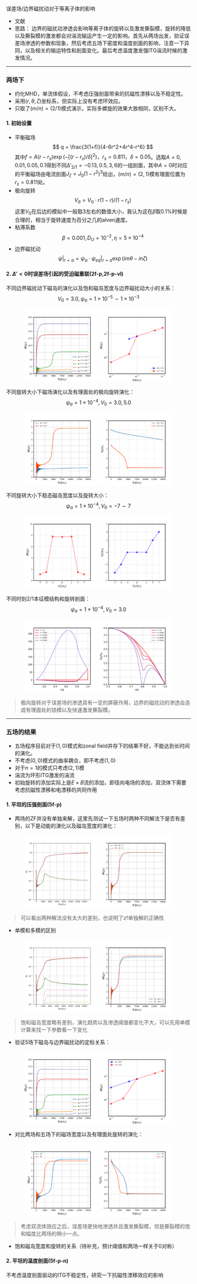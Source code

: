 误差场/边界磁扰动对于等离子体的影响
- 文献 
- 思路： 边界的磁扰动渗透会影响等离子体的旋转以及激发撕裂模，旋转的降低以及撕裂模的激发都会对湍流输运产生一定的影响。首先从两场出发，验证误差场渗透的参数和现象，然后考虑五场下密度和温度剖面的影响，注意一下异同，以及相关的输运特性和剖面变化。最后考虑温度激发强ITG湍流时候的激发情况。
---
### 两场下
- 约化MHD，单流体假设，不考虑压强剖面带来的抗磁性漂移以及不稳定性。
- 采用$(r,\theta,\zeta)$坐标系，但实际上没有考虑环效应。
- 只取了$(m/n)=(2/1)$模式演示，实际多螺旋的效果大致相同，区别不大。
#### 1. 初始设置
<!-- - 模型方程
    $$ d_t U = \nabla_\parallel J + D_U\nabla^2_\perp U $$
    $$ \beta d_t\psi = - \nabla_\parallel\phi + \eta J $$ -->
- 平衡磁场
    $$ q = \frac{3(1+f)}{4-6r^2+4r^4-r^6} $$
    其中$f = A(r-r_s)\exp(-[(r-r_s)/\delta]^2)，r_s=0.811，\delta=0.05$。选取$A=0,0.01,0.05,0.1$得到不同$\Delta'_{2/1} = -0.13,0.5,3,6$的一组剖面，其中$A=0$时对应的平衡磁场由电流剖面$J_\zeta=J_0(1-r^2)^3$给出，$(m/n)=(2,1)$模有理面位置为$r_s=0.811$处。
- 极向旋转
    $$V_\theta = V_0\cdot r(1-r)/(1-r_s) $$
    这里$V_0$在后边的模拟中一般取3左右的数值大小，我认为这在$\beta$取0.1%时候是合理的，相当于旋转速度为百分之几的alven速度。
- 粘滞系数
    $$\beta=0.001,D_U=10^{-2},\eta=5\times10^{-4}$$
- 边界磁扰动
    $$ \psi|_{r=a} = \psi_a\cdot\psi_{eq}|_{r=a}\exp(im\theta-in\zeta) $$

#### 2. $\Delta'<0$时误差场引起的受迫磁重联(2f-p,2f-p-vl)

不同边界磁扰动下磁岛的演化以及饱和磁岛宽度与边界磁扰动大小的关系：
$$ V_0=3.0, \psi_a=1\times 10^{-5} \sim 1\times 10^{-3} $$
<center class="half">
    <img src="./error field/2f_stable/w_t_psi.png" width="200"/>
    <img src="./error field/2f_stable/sw_psi.png" width="200"/>
</center>

不同旋转大小下磁场演化以及有理面处的极向旋转演化：
$$ \psi_a =1\times 10^{-4}, V_0=3.0,5.0  $$
<center class="half">
    <img src="./error field/2f_stable/w_t.png" width="200"/>
    <img src="./error field/2f_stable/v_t.png" width="200"/>
</center>

不同旋转大小下稳态磁岛宽度以及旋转大小：
$$ \psi_a =1\times 10^{-4}, V_0=-7\sim 7  $$
<center class="half">
    <img src="./error field/2f_stable/sw_v.png" width="200"/>
    <img src="./error field/2f_stable/sv_v.png" width="200"/>
</center>

不同时刻2/1本征模结构和旋转剖面：
$$ \psi_a =1\times 10^{-4}, V_0=3.0 $$
<center class="half">
    <img src="./error field/2f_stable/eig.png" width="200"/>
    <img src="./error field/2f_stable/v_x.png" width="200"/>
</center>

> 极向旋转对于误差场的渗透具有一定的屏蔽作用，边界的磁扰动的渗透会造成有理面处的锁模以及快速激发撕裂模。

--- 
### 五场的结果
- 五场程序目前对于$(1,0)$模式和zonal field并存下的结果不好，不能达到长时间的演化。
- 不考虑$(0,0)$模式的曲率耦合，即不考虑$(1,0)$
- 对于$n=1$的模式只考虑$(2,1)$模
- 湍流为环形ITG激发的湍流
- 初始旋转的添加实际上是$E\times B$流的添加，即径向电场的添加，双流体下需要考虑抗磁性漂移和电漂移的共同作用

#### 1. 平坦的压强剖面(5f-p)
- 两场的ZF并没有单独来解，这里先测试一下五场时两种不同解法下是否有差别，以下是动能的演化以及磁岛宽度的演化：
<center class="half">
    <img src="./error field/5f-0n0t/Ek_zf.png" width="200"/>
    <img src="./error field/5f-0n0t/w_zf.png" width="200"/>
</center>

> 可以看出两种解法没有太大的差别，也说明了zf单独解的正确性

- 单模和多模的区别
<center class="half">
    <img src="./error field/5f-0n0t/Ek_mn.png" width="200"/>
    <img src="./error field/5f-0n0t/w_mn.png" width="200"/>
</center>

> 饱和磁岛宽度略有差别，演化趋势以及渗透阈值都变化不大，可以先用单模计算来找一下参数看一下变化

- 验证5场下磁岛与边界磁扰动的定标关系：
<center class="half">
    <img src="./error field/5f-0n0t/w_t_v.png" width="200"/>
    <img src="./error field/5f-0n0t/sw_psi.png" width="200"/>
</center>

- 对比两场和五场下的磁场宽度以及有理面处旋转的演化：
<center class="half">
    <img src="./error field/5f-0n0t/w_t.png" width="200"/>
    <img src="./error field/5f-0n0t/vy_t.png" width="200"/>
</center>

> 考虑双流体效应之后，误差场更快地渗透并且激发撕裂模，但是撕裂模的饱和幅度比两场的稍小一点。

- 饱和磁岛宽度和旋转的关系（待补充，预计阈值和两场一样关于0对称）

#### 2. 平坦的温度剖面(5f-p-n)
不考虑温度剖面驱动的ITG不稳定性，研究一下抗磁性漂移效应的影响


